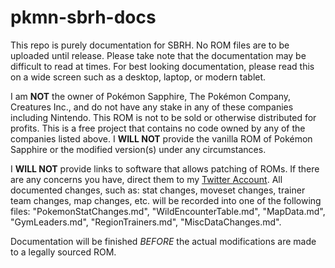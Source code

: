 # pkmn-sbrh-docs
This repo is purely documentation for SBRH. No ROM files are to be uploaded until release. Please take note that the documentation may be difficult to read at times. For best looking documentation, please read this on a wide screen such as a desktop, laptop, or modern tablet.

I am **NOT** the owner of Pokémon Sapphire, The Pokémon Company, Creatures Inc., and do not have any stake in any of these companies including Nintendo. This ROM is not to be sold or otherwise distributed for profits. This is a free project that contains no code owned by any of the companies listed above. I **WILL NOT** provide the vanilla ROM of Pokémon Sapphire or the modified version(s) under any circumstances.

I **WILL NOT** provide links to software that allows patching of ROMs. If there are any concerns you have, direct them to my [Twitter Account](https://twitter.com/saph_spl). All documented changes, such as: stat changes, moveset changes, trainer team changes, map changes, etc. will be recorded into one of the following files: "PokemonStatChanges.md", "WildEncounterTable.md", "MapData.md", "GymLeaders.md", "RegionTrainers.md", "MiscDataChanges.md".

Documentation will be finished *BEFORE* the actual modifications are made to a legally sourced ROM.
